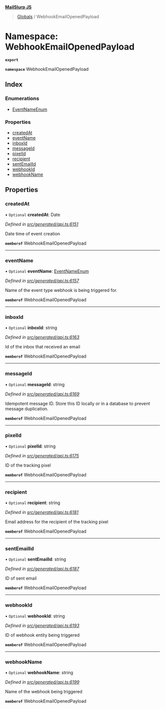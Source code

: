 **[MailSlurp JS](../README.md)**

> [Globals](../README.md) / WebhookEmailOpenedPayload

# Namespace: WebhookEmailOpenedPayload

**`export`** 

**`namespace`** WebhookEmailOpenedPayload

## Index

### Enumerations

* [EventNameEnum](../enums/webhookemailopenedpayload.eventnameenum.md)

### Properties

* [createdAt](webhookemailopenedpayload.md#createdat)
* [eventName](webhookemailopenedpayload.md#eventname)
* [inboxId](webhookemailopenedpayload.md#inboxid)
* [messageId](webhookemailopenedpayload.md#messageid)
* [pixelId](webhookemailopenedpayload.md#pixelid)
* [recipient](webhookemailopenedpayload.md#recipient)
* [sentEmailId](webhookemailopenedpayload.md#sentemailid)
* [webhookId](webhookemailopenedpayload.md#webhookid)
* [webhookName](webhookemailopenedpayload.md#webhookname)

## Properties

### createdAt

• `Optional` **createdAt**: Date

*Defined in [src/generated/api.ts:6151](https://github.com/mailslurp/mailslurp-client/blob/ad6aa3d/src/generated/api.ts#L6151)*

Date time of event creation

**`memberof`** WebhookEmailOpenedPayload

___

### eventName

• `Optional` **eventName**: [EventNameEnum](../enums/webhookemailopenedpayload.eventnameenum.md)

*Defined in [src/generated/api.ts:6157](https://github.com/mailslurp/mailslurp-client/blob/ad6aa3d/src/generated/api.ts#L6157)*

Name of the event type webhook is being triggered for.

**`memberof`** WebhookEmailOpenedPayload

___

### inboxId

• `Optional` **inboxId**: string

*Defined in [src/generated/api.ts:6163](https://github.com/mailslurp/mailslurp-client/blob/ad6aa3d/src/generated/api.ts#L6163)*

Id of the inbox that received an email

**`memberof`** WebhookEmailOpenedPayload

___

### messageId

• `Optional` **messageId**: string

*Defined in [src/generated/api.ts:6169](https://github.com/mailslurp/mailslurp-client/blob/ad6aa3d/src/generated/api.ts#L6169)*

Idempotent message ID. Store this ID locally or in a database to prevent message duplication.

**`memberof`** WebhookEmailOpenedPayload

___

### pixelId

• `Optional` **pixelId**: string

*Defined in [src/generated/api.ts:6175](https://github.com/mailslurp/mailslurp-client/blob/ad6aa3d/src/generated/api.ts#L6175)*

ID of the tracking pixel

**`memberof`** WebhookEmailOpenedPayload

___

### recipient

• `Optional` **recipient**: string

*Defined in [src/generated/api.ts:6181](https://github.com/mailslurp/mailslurp-client/blob/ad6aa3d/src/generated/api.ts#L6181)*

Email address for the recipient of the tracking pixel

**`memberof`** WebhookEmailOpenedPayload

___

### sentEmailId

• `Optional` **sentEmailId**: string

*Defined in [src/generated/api.ts:6187](https://github.com/mailslurp/mailslurp-client/blob/ad6aa3d/src/generated/api.ts#L6187)*

ID of sent email

**`memberof`** WebhookEmailOpenedPayload

___

### webhookId

• `Optional` **webhookId**: string

*Defined in [src/generated/api.ts:6193](https://github.com/mailslurp/mailslurp-client/blob/ad6aa3d/src/generated/api.ts#L6193)*

ID of webhook entity being triggered

**`memberof`** WebhookEmailOpenedPayload

___

### webhookName

• `Optional` **webhookName**: string

*Defined in [src/generated/api.ts:6199](https://github.com/mailslurp/mailslurp-client/blob/ad6aa3d/src/generated/api.ts#L6199)*

Name of the webhook being triggered

**`memberof`** WebhookEmailOpenedPayload
